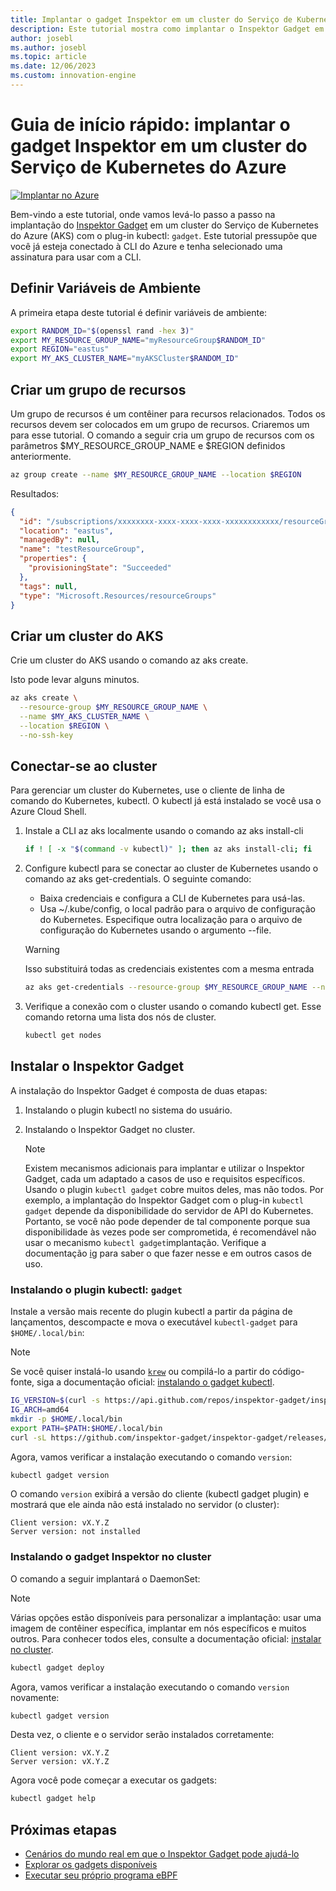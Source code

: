 ```yaml
---
title: Implantar o gadget Inspektor em um cluster do Serviço de Kubernetes do Azure
description: Este tutorial mostra como implantar o Inspektor Gadget em um cluster AKS
author: josebl
ms.author: josebl
ms.topic: article
ms.date: 12/06/2023
ms.custom: innovation-engine
---
```


# Guia de início rápido: implantar o gadget Inspektor em um cluster do Serviço de Kubernetes do Azure

[![Implantar no Azure](https://aka.ms/deploytoazurebutton)](https://go.microsoft.com/fwlink/?linkid=2276309)

Bem-vindo a este tutorial, onde vamos levá-lo passo a passo na implantação do [Inspektor Gadget](https://www.inspektor-gadget.io/) em um cluster do Serviço de Kubernetes do Azure (AKS) com o plug-in kubectl: `gadget`. Este tutorial pressupõe que você já esteja conectado à CLI do Azure e tenha selecionado uma assinatura para usar com a CLI.

## Definir Variáveis de Ambiente

A primeira etapa deste tutorial é definir variáveis de ambiente:

```bash
export RANDOM_ID="$(openssl rand -hex 3)"
export MY_RESOURCE_GROUP_NAME="myResourceGroup$RANDOM_ID"
export REGION="eastus"
export MY_AKS_CLUSTER_NAME="myAKSCluster$RANDOM_ID"
```

## Criar um grupo de recursos

Um grupo de recursos é um contêiner para recursos relacionados. Todos os recursos devem ser colocados em um grupo de recursos. Criaremos um para esse tutorial. O comando a seguir cria um grupo de recursos com os parâmetros $MY_RESOURCE_GROUP_NAME e $REGION definidos anteriormente.

```bash
az group create --name $MY_RESOURCE_GROUP_NAME --location $REGION
```

Resultados:

<!-- expected_similarity=0.3 -->
```JSON
{
  "id": "/subscriptions/xxxxxxxx-xxxx-xxxx-xxxx-xxxxxxxxxxxx/resourceGroups/myResourceGroup210",
  "location": "eastus",
  "managedBy": null,
  "name": "testResourceGroup",
  "properties": {
    "provisioningState": "Succeeded"
  },
  "tags": null,
  "type": "Microsoft.Resources/resourceGroups"
}
```

## Criar um cluster do AKS

Crie um cluster do AKS usando o comando az aks create.

Isto pode levar alguns minutos.

```bash
az aks create \
  --resource-group $MY_RESOURCE_GROUP_NAME \
  --name $MY_AKS_CLUSTER_NAME \
  --location $REGION \
  --no-ssh-key
```

## Conectar-se ao cluster

Para gerenciar um cluster do Kubernetes, use o cliente de linha de comando do Kubernetes, kubectl. O kubectl já está instalado se você usa o Azure Cloud Shell.

1. Instale a CLI az aks localmente usando o comando az aks install-cli

    ```bash
    if ! [ -x "$(command -v kubectl)" ]; then az aks install-cli; fi
    ```

2. Configure kubectl para se conectar ao cluster de Kubernetes usando o comando az aks get-credentials. O seguinte comando:
    - Baixa credenciais e configura a CLI de Kubernetes para usá-las.
    - Usa ~/.kube/config, o local padrão para o arquivo de configuração do Kubernetes. Especifique outra localização para o arquivo de configuração do Kubernetes usando o argumento --file.

    > [!WARNING]
    > Isso substituirá todas as credenciais existentes com a mesma entrada

    ```bash
    az aks get-credentials --resource-group $MY_RESOURCE_GROUP_NAME --name $MY_AKS_CLUSTER_NAME --overwrite-existing
    ```

3. Verifique a conexão com o cluster usando o comando kubectl get. Esse comando retorna uma lista dos nós de cluster.

    ```bash
    kubectl get nodes
    ```

## Instalar o Inspektor Gadget

A instalação do Inspektor Gadget é composta de duas etapas:

1. Instalando o plugin kubectl no sistema do usuário.
2. Instalando o Inspektor Gadget no cluster.

    > [!NOTE]
    > Existem mecanismos adicionais para implantar e utilizar o Inspektor Gadget, cada um adaptado a casos de uso e requisitos específicos. Usando o plugin `kubectl gadget` cobre muitos deles, mas não todos. Por exemplo, a implantação do Inspektor Gadget com o plug-in `kubectl gadget` depende da disponibilidade do servidor de API do Kubernetes. Portanto, se você não pode depender de tal componente porque sua disponibilidade às vezes pode ser comprometida, é recomendável não usar o mecanismo `kubectl gadget`implantação. Verifique a documentação [ig](https://github.com/inspektor-gadget/inspektor-gadget/blob/main/docs/ig.md) para saber o que fazer nesse e em outros casos de uso.

### Instalando o plugin kubectl: `gadget`

Instale a versão mais recente do plugin kubectl a partir da página de lançamentos, descompacte e mova o executável `kubectl-gadget` para `$HOME/.local/bin`:

> [!NOTE]
> Se você quiser instalá-lo usando [`krew`](https://sigs.k8s.io/krew) ou compilá-lo a partir do código-fonte, siga a documentação oficial: [instalando o gadget kubectl](https://github.com/inspektor-gadget/inspektor-gadget/blob/main/docs/install.md#installing-kubectl-gadget).

```bash
IG_VERSION=$(curl -s https://api.github.com/repos/inspektor-gadget/inspektor-gadget/releases/latest | jq -r .tag_name)
IG_ARCH=amd64
mkdir -p $HOME/.local/bin
export PATH=$PATH:$HOME/.local/bin
curl -sL https://github.com/inspektor-gadget/inspektor-gadget/releases/download/${IG_VERSION}/kubectl-gadget-linux-${IG_ARCH}-${IG_VERSION}.tar.gz  | tar -C $HOME/.local/bin -xzf - kubectl-gadget
```

Agora, vamos verificar a instalação executando o comando `version`:

```bash
kubectl gadget version
```

O comando `version` exibirá a versão do cliente (kubectl gadget plugin) e mostrará que ele ainda não está instalado no servidor (o cluster):

<!--expected_similarity="(?m)^Client version: v\d+\.\d+\.\d+$\n^Server version: not installed$"-->
```text
Client version: vX.Y.Z
Server version: not installed
```

### Instalando o gadget Inspektor no cluster

O comando a seguir implantará o DaemonSet:

> [!NOTE]
> Várias opções estão disponíveis para personalizar a implantação: usar uma imagem de contêiner específica, implantar em nós específicos e muitos outros. Para conhecer todos eles, consulte a documentação oficial: [instalar no cluster](https://github.com/inspektor-gadget/inspektor-gadget/blob/main/docs/install.md#installing-in-the-cluster).

```bash
kubectl gadget deploy
```

Agora, vamos verificar a instalação executando o comando `version` novamente:

```bash
kubectl gadget version
```

Desta vez, o cliente e o servidor serão instalados corretamente:

<!--expected_similarity="(?m)^Client version: v\d+\.\d+\.\d+$\n^Server version: v\d+\.\d+\.\d+$"-->
```text
Client version: vX.Y.Z
Server version: vX.Y.Z
```

Agora você pode começar a executar os gadgets:

```bash
kubectl gadget help
```

<!--
## Clean Up

### Undeploy Inspektor Gadget

```bash
kubectl gadget undeploy
```

### Clean up Azure resources

When no longer needed, you can use `az group delete` to remove the resource group, cluster, and all related resources as follows. The `--no-wait` parameter returns control to the prompt without waiting for the operation to complete. The `--yes` parameter confirms that you wish to delete the resources without an additional prompt to do so.

```bash
az group delete --name $MY_RESOURCE_GROUP_NAME --no-wait --yes
```
-->

## Próximas etapas
- [Cenários do mundo real em que o Inspektor Gadget pode ajudá-lo](https://go.microsoft.com/fwlink/p/?linkid=2260402#use-cases)
- [Explorar os gadgets disponíveis](https://go.microsoft.com/fwlink/p/?linkid=2260070)
- [Executar seu próprio programa eBPF](https://go.microsoft.com/fwlink/p/?linkid=2259865)
